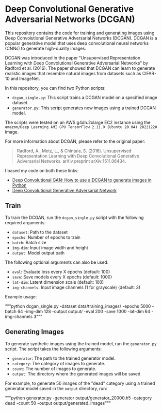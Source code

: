# Deep Convolutional Generative Adversarial Networks (DCGAN)

This repository contains the code for training and generating images using Deep Convolutional Generative Adversarial Networks (DCGAN). DCGAN is a popular generative model that uses deep convolutional neural networks (CNNs) to generate high-quality images.

DCGAN was introduced in the paper "Unsupervised Representation Learning with Deep Convolutional Generative Adversarial Networks" by Radford et al. (2016). The paper showed that DCGAN can learn to generate realistic images that resemble natural images from datasets such as CIFAR-10 and ImageNet.

In this repository, you can find two Python scripts:

- `dcgan_single.py`: This script trains a DCGAN model on a specified image dataset.
- `generator.py`: This script generates new images using a trained DCGAN model.

The scripts were tested on an AWS g4dn.2xlarge EC2 instance using the `amazon/Deep Learning AMI GPU TensorFlow 2.11.0 (Ubuntu 20.04) 20221220` image.

For more information about DCGAN, please refer to the original paper:

> Radford, A., Metz, L., & Chintala, S. (2016). Unsupervised Representation Learning with Deep Convolutional Generative Adversarial Networks. arXiv preprint arXiv:1511.06434.

I based my code on both these links:

- [Deep Convolutional GAN: How to use a DCGAN to generate images in Python](https://towardsdatascience.com/deep-convolutional-gan-how-to-use-a-dcgan-to-generate-images-in-python-b08afd4d124e)
- [Deep Convolutional Generative Adversarial Network](https://www.tensorflow.org/tutorials/generative/dcgan)

## Train

To train the DCGAN, run the `dcgan_single.py` script with the following required arguments:

- `dataset`: Path to the dataset
- `epochs`: Number of epochs to train
- `batch`: Batch size
- `img-dim`: Input image width and height
- `output`: Model output path

The following optional arguments can also be used:

- `eval`: Evaluate loss every X epochs (default: 100)
- `save`: Save models every X epochs (default: 1000)
- `lat-dim`: Latent dimension scale (default: 100)
- `img-channels`: Input image channels (1 for grayscale) (default: 3)

Example usage:

"""python dcgan_single.py -dataset data/training_images/ -epochs 5000 -batch 64 -img-dim 128 -output output/ -eval 200 -save 1000 -lat-dim 64 -img-channels 3"""


## Generating Images

To generate synthetic images using the trained model, run the `generator.py` script. The script takes the following arguments:

- `generator`: The path to the trained generator model.
- `category`: The category of images to generate.
- `count`: The number of images to generate.
- `output`: The directory where the generated images will be saved.

For example, to generate 50 images of the "dead" category using a trained generator model saved in the `output` directory, run:

"""python generator.py -generator output/generator_20000.h5 -category dead -count 50 -output output/generated_images"""
